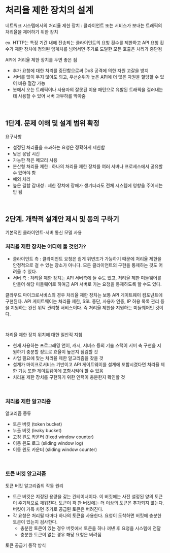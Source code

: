 # 처리율 제한 장치의 설계

네트워크 시스템에서의 처리율 제한 장치 : 클라이언트 또는 서비스가 보내는 트래픽의 처리율을 제어하기 위한 장치

ex. HTTP는 특정 기간 내에 전송되는 클라이언트의 요청 횟수를 제한하고 API 요청 횟수가 제한 장치에 정의된 임계치를 넘어서면 추가로 도달한 모든 호출은 처리가 중단됨



API에 처리율 제한 장치를 두면 좋은 점

- 추가 요청에 대한 처리를 중단함으로써 DoS 공격에 의한 자원 고갈을 방지
- 서버를 많이 두지 않아도 되고, 우선순위가 높은 API에 더 많은 자원을 할당할 수 있어 비용 절감 가능
- 봇에서 오는 트래픽이나 사용자의 잘못된 이용 패턴으로 유발된 트래픽을 걸러내는 데 사용할 수 있어 서버 과부하를 막아줌

<br>



## 1단계. 문제 이해 및 설계 범위 확정

요구사항

- 설정된 처리율을 초과하는 요청은 정확하게 제한함
- 낮은 응답 시간
- 가능한 적은 메모리 사용
- 분산형 처리율 제한 : 하나의 처리율 제한 장치를 여러 서버나 프로세스에서 공유할 수 있어야 함
- 예외 처리
- 높은 결함 감내성 : 제한 장치에 장애가 생기더라도 전체 시스템에 영향을 주어서는 안 됨

<br>



## 2단계. 개략적 설계안 제시 및 동의 구하기

기본적인 클라이언트-서버 통신 모델 사용



### 처리율 제한 장치는 어디에 둘 것인가?

- 클라이언트 측 : 클라이언트 요청은 쉽게 위변조가 가능하기 때문에 처리율 제한을 안정적으로 걸 수 있는 장소가 아니다. 모든 클라이언트의 구현을 통제하는 것도 어려울 수 있다.
- 서버 측 : 처리율 제한 장치는 API 서버측에 둘 수도 있고, 처리율 제한 미들웨어를 만들어 해당 미들웨어로 하여금 API 서버로 가는 요청을 통제하도록 할 수도 있다.



클라우드 마이크로서비스의 경우 처리율 제한 장치는 보통 API 게이트웨이 컴포넌트에 구현된다. API 게이트웨이는 처리율 제한, SSL 종단, 사용자 인증, IP 허용 목록 관리 등을 지원하는 완전 위탁 관리형 서비스이다. 즉 처리율 제한을 지원하는 미들웨어인 것이다.

<br>



처리율 제한 장치 위치에 대한 일반적 지침

- 현재 사용하는 프로그래밍 언어, 캐시, 서비스 등의 기술 스택이 서버 측 구현을 지원하기 충분할 정도로 효율이 높은지 점검할 것
- 사업 필요에 맞는 처리율 제한 알고리즘을 찾을 것
- 설계가 마이크로서비스 기반이고 API 게이트웨이를 설계에 포함시켰다면 처리율 제한 기능 또한 게이트웨이에 포함시켜야 할 수 있음
- 처리율 제한 장치를 구현하기 위한 인력이 충분한지 확인할 것

<br>



### 처리율 제한 알고리즘

알고리즘 종류

- 토큰 버킷 (token bucket)
- 누출 버킷 (leaky bucket)
- 고정 윈도 카운터 (fixed window counter)
- 이동 윈도 로그 (sliding window log)
- 이동 윈도 카운터 (sliding window counter)

<br>



### 토큰 버킷 알고리즘

토큰 버킷 알고리즘의 작동 원리

- 토큰 버킷은 지정된 용량을 갖는 컨테이너이다. 이 버킷에는 사전 설정된 양의 토큰이 주기적으로 채워진다. 토큰이 꽉 찬 버킷에는 더 이상의 토큰은 추가되지 않는다. 버킷이 가득 차면 추가로 공급된 토큰은 버려진다.
- 각 요청은 처리될 때마다 하나의 토큰을 사용한다. 요청이 도착하면 버킷에 충분한 토큰이 있는지 검사한다.
  - 충분한 토큰이 있는 경우 버킷에서 토큰을 하나 꺼낸 후 요청을 시스템에 전달
  - 충분한 토큰이 없는 경우 해당 요청은 버려짐



토큰 공급기 동작 방식
